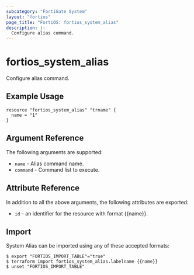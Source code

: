 ```yaml
---
subcategory: "FortiGate System"
layout: "fortios"
page_title: "FortiOS: fortios_system_alias"
description: |-
  Configure alias command.
---
```


# fortios_system_alias
Configure alias command.

## Example Usage

```hcl
resource "fortios_system_alias" "trname" {
  name = "1"
}
```

## Argument Reference

The following arguments are supported:

* `name` - Alias command name.
* `command` - Command list to execute.


## Attribute Reference

In addition to all the above arguments, the following attributes are exported:
* `id` - an identifier for the resource with format {{name}}.

## Import

System Alias can be imported using any of these accepted formats:
```
$ export "FORTIOS_IMPORT_TABLE"="true"
$ terraform import fortios_system_alias.labelname {{name}}
$ unset "FORTIOS_IMPORT_TABLE"
```

